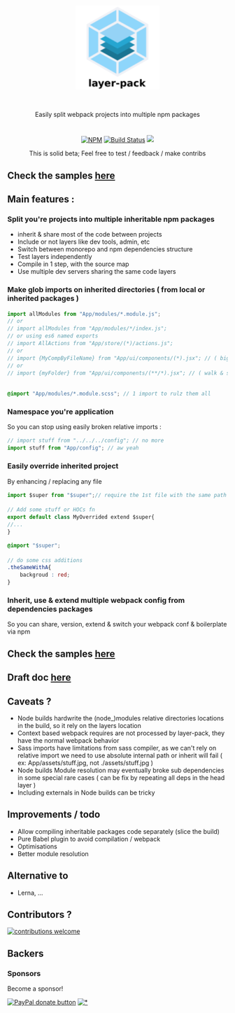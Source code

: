 
<p align="center"><img  width="192" src ="https://github.com/layer-pack/layer-pack/raw/master/doc/assets/logo.svg?sanitize=true" /></p>
<br/>
<p align="center">
Easily split webpack projects into multiple npm packages
</p>
<h1></h1>
<p align="center">
<a href="https://www.npmjs.com/package/layer-pack">
<img src="https://img.shields.io/npm/v/layer-pack.svg" alt="NPM" /></a>
<a href="https://travis-ci.org/n8tz/layer-pack-samples">
<img src="https://travis-ci.org/n8tz/layer-pack-samples.svg?branch=master" alt="Build Status" /></a>
<img src="https://img.shields.io/badge/contributions-welcome-brightgreen.svg?style=flat" />
</p>

<p align="center">
This is solid beta; Feel free to test / feedback / make contribs<br/>
</p>


## Check the samples [here](https://github.com/n8tz/layer-pack-samples)

## Main features :

### Split you're projects into multiple inheritable npm packages

- inherit & share most of the code between projects
- Include or not layers like dev tools, admin, etc
- Switch between monorepo and npm dependencies structure
- Test layers independently
- Compile in 1 step, with the source map
- Use multiple dev servers sharing the same code layers

### Make glob imports on inherited directories ( from local or inherited packages )

```jsx
import allModules from "App/modules/*.module.js";
// or
// import allModules from "App/modules/*/index.js";
// or using es6 named exports
// import AllActions from "App/store/(*)/actions.js";
// or
// import {MyCompByFileName} from "App/ui/components/(*).jsx"; // ( big import list to maintain ) no more ! :)
// or
// import {myFolder} from "App/ui/components/(**/*).jsx"; // ( walk & set myFolder/MyComp in myFolder.MyComp )
```

```scss

@import "App/modules/*.module.scss"; // 1 import to rulz them all

```

### Namespace you're application

So you can stop using easily broken relative imports :
```jsx
// import stuff from "../../../config"; // no more
import stuff from "App/config"; // aw yeah
```

### Easily override inherited project

By enhancing / replacing any file

```jsx
import $super from "$super";// require the 1st file with the same path name in the inherited packages

// Add some stuff or HOCs fn
export default class MyOverrided extend $super{
//...
}
```

```scss
@import "$super";

// do some css additions
.theSameWithA{
    backgroud : red;
}
```

### Inherit, use & extend multiple webpack config from dependencies packages

So you can share, version, extend & switch your webpack conf & boilerplate via npm


## Check the samples [here](https://github.com/n8tz/layer-pack-samples)

## Draft doc [here](doc/DOC.MD)

## Caveats ?

- Node builds hardwrite the (node_)modules relative directories locations in the build, so it rely on the layers location
- Context based webpack requires are not processed by layer-pack, they have the normal webpack behavior
- Sass imports have limitations from sass compiler, as we can't rely on relative import we need to use absolute internal path or inherit will fail ( ex: App/assets/stuff.jpg, not ./assets/stuff.jpg )
- Node builds Module resolution may eventually broke sub dependencies in some special rare cases ( can be fix by repeating all deps in the head layer )
- Including externals in Node builds can be tricky

## Improvements / todo

- Allow compiling inheritable packages code separately (slice the build) 
- Pure Babel plugin to avoid compilation / webpack
- Optimisations
- Better module resolution

## Alternative to

 - Lerna, ...

## Contributors ?

[![contributions welcome](https://img.shields.io/badge/contributions-welcome-brightgreen.svg?style=flat)](#)

<!-- BACKERS/ -->

<h2>Backers</h2>

<h3>Sponsors</h3>

Become a sponsor!

<span class="badge-paypal"><a href="https://www.paypal.com/cgi-bin/webscr?cmd=_s-xclick&hosted_button_id=YNJZ6NQYVPTPE" title="Donate to this project using Paypal"><img src="https://img.shields.io/badge/paypal-donate-yellow.svg" alt="PayPal donate button" /></a></span>
[![*](https://www.google-analytics.com/collect?v=1&tid=UA-82058889-1&cid=555&t=event&ec=project&ea=view&dp=%2Fproject%2Flayer-pack&dt=readme)](#)
